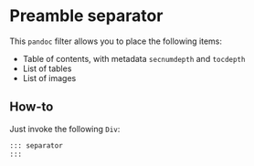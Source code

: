 # Preamble separator

This `pandoc` filter allows you to place the following items:

* Table of contents, with metadata `secnumdepth` and `tocdepth`
* List of tables
* List of images

## How-to

Just invoke the following `Div`:

```markdown
::: separator
:::
```
